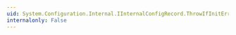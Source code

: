 ```yaml
---
uid: System.Configuration.Internal.IInternalConfigRecord.ThrowIfInitErrors
internalonly: False
---
```

